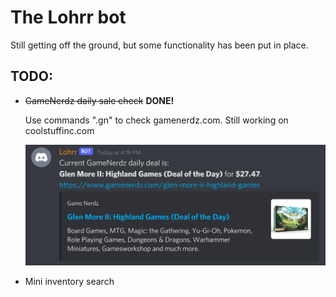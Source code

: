 # The Lohrr bot

Still getting off the ground, but some functionality has been put in place.

## TODO:
* ~~GameNerdz daily sale check~~ **DONE!**

    Use commands ".gn" to check gamenerdz.com. Still working on coolstuffinc.com

    ![Lohrr checking GameNerdz's daily deal](img/gn_example.png)

* Mini inventory search
